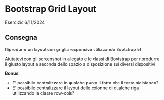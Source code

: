 Bootstrap Grid Layout
===
Esercizio 6/11/2024
## Consegna
Riprodurre un layout con griglia responsive utilizzando Bootstrap 5! 

Aiutatevi con gli screenshot in allegato e le classi di Bootstrap per riprodurre il giusto layout a seconda dello spazio a disposizione sui diversi dispositivi

**Bonus**

- E’ possibile centralizzare in qualche punto il fatto che il testo sia bianco?
- E’ possibile centralizzare il layout delle colonne di qualche riga utilizzando la classe row-cols?

